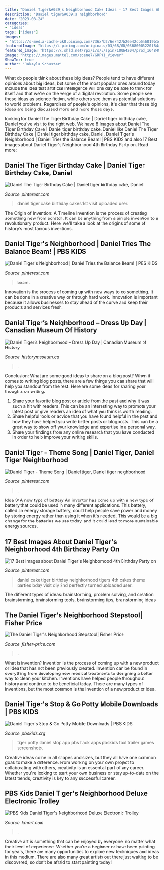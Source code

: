 ```yaml
---
title: "Daniel Tiger&#039;s Neighborhood Cake Ideas - 17 Best Images About Daniel Tiger&#039;s Neighborhood 4th Birthday Party On"
description: "Daniel tiger&#039;s neighborhood"
date: "2023-08-28"
categories:
- "ideas"
tags: ["ideas"]
images:
- "https://s-media-cache-ak0.pinimg.com/736x/b2/6e/42/b26e42cb5a6019b1dd9fb6ed7aa608c3.jpg"
featuredImage: "https://i.pinimg.com/originals/03/68/00/03680006220f8440389dc6a918608b3f.jpg"
featured_image: "https://c.shld.net/rpx/i/s/i/spin/10064204/prod_1648491312??hei=64&amp;wid=64&amp;qlt=50"
image: "https://images.mattel.com/scene7/GRF91_Viewer"
ShowToc: true
author: "Jakayla Schuster"
---
```



What do people think about these big ideas?
People tend to have different opinions about big ideas, but some of the most popular ones around today include the idea that artificial intelligence will one day be able to think for itself and that we're on the verge of a digital revolution. Some people see these ideas as science fiction, while others see them as potential solutions to world problems. Regardless of people's opinions, it's clear that these big ideas are being discussed more and more these days.

	

		
looking for Daniel The Tiger Birthday Cake | Daniel tiger birthday cake, Daniel you've visit to the right web. We have 8 Images about Daniel The Tiger Birthday Cake | Daniel tiger birthday cake, Daniel like Daniel The Tiger Birthday Cake | Daniel tiger birthday cake, Daniel, Daniel Tiger&#039;s Neighborhood | Daniel Tries the Balance Beam! | PBS KIDS and also 17 Best images about Daniel Tiger&#039;s Neighborhood 4th Birthday Party on. Read more:
		
    
## Daniel The Tiger Birthday Cake | Daniel Tiger Birthday Cake, Daniel

<img loading=lazy src="https://i.pinimg.com/originals/03/68/00/03680006220f8440389dc6a918608b3f.jpg" onerror="this.onerror=null;this.src='https://tse3.mm.bing.net/th?id=OIP.6gbPPKJCULnP-LzDUoAQegHaJi&amp;pid=15.1';" alt="Daniel The Tiger Birthday Cake | Daniel tiger birthday cake, Daniel">

_Source: pinterest.com_

>daniel tiger cake birthday cakes 1st visit uploaded user. 

	

The Origin of Invention: A Timeline
Invention is the process of creating something new from scratch. It can be anything from a simple invention to a revolutionary product. Here, we'll take a look at the origins of some of history's most famous inventions.

    
## Daniel Tiger&#039;s Neighborhood | Daniel Tries The Balance Beam! | PBS KIDS

<img loading=lazy src="https://i.pinimg.com/736x/7c/e8/1e/7ce81ec8663fe50f5ea0274f12001866.jpg" onerror="this.onerror=null;this.src='https://tse3.mm.bing.net/th?id=OIP.CNb2xnw97lPr4YRjViCWqAHaEK&amp;pid=15.1';" alt="Daniel Tiger&#039;s Neighborhood | Daniel Tries the Balance Beam! | PBS KIDS">

_Source: pinterest.com_

>beam. 

	

Innovation is the process of coming up with new ways to do something. It can be done in a creative way or through hard work. Innovation is important because it allows businesses to stay ahead of the curve and keep their products and services fresh.

    
## Daniel Tiger’s Neighborhood – Dress Up Day | Canadian Museum Of History

<img loading=lazy src="https://www.historymuseum.ca/wp-content/uploads/2019/10/daniel-tiger-dress-up.jpg" onerror="this.onerror=null;this.src='https://tse4.mm.bing.net/th?id=OIP.ztwXsRpy7YsIaLvrSeuZ6QHaDG&amp;pid=15.1';" alt="Daniel Tiger’s Neighborhood – Dress Up Day | Canadian Museum of History">

_Source: historymuseum.ca_

>. 

	

Conclusion: What are some good ideas to share on a blog post?
When it comes to writing blog posts, there are a few things you can share that will help you standout from the rest. Here are some ideas for sharing your thoughts on writing:
1. Share your favorite blog post or article from the past and why it was such a hit with readers. This can be an interesting way to promote your latest post or give readers an idea of what you think is worth reading. 
2. Share helpful tools or advice that you have found helpful in the past and how they have helped you write better posts or blogposts. This can be a great way to show off your knowledge and expertise in a personal way. 
3. Share your findings from any online research that you have conducted in order to help improve your writing skills.

    
## Daniel Tiger - Theme Song | Daniel Tiger, Daniel Tiger Neighborhood

<img loading=lazy src="https://i.pinimg.com/originals/17/02/d0/1702d09a6e6a700881e3e8db5783d2df.jpg" onerror="this.onerror=null;this.src='https://tse2.mm.bing.net/th?id=OIP.QKADhpdwOcLuBmXpBT6AAQHaEK&amp;pid=15.1';" alt="Daniel Tiger - Theme Song | Daniel tiger, Daniel tiger neighborhood">

_Source: pinterest.com_

>. 

	

Idea 3: A new type of battery
An inventor has come up with a new type of battery that could be used in many different applications. This battery, called an energy storage battery, could help people save power and money by storing energy rather than using it when it's needed. This would be a big change for the batteries we use today, and it could lead to more sustainable energy sources.

    
## 17 Best Images About Daniel Tiger&#039;s Neighborhood 4th Birthday Party On

<img loading=lazy src="https://s-media-cache-ak0.pinimg.com/736x/b2/6e/42/b26e42cb5a6019b1dd9fb6ed7aa608c3.jpg" onerror="this.onerror=null;this.src='https://tse2.mm.bing.net/th?id=OIP.Qbb9pouObiXjfiKEM5rd6QHaJ3&amp;pid=15.1';" alt="17 Best images about Daniel Tiger&#039;s Neighborhood 4th Birthday Party on">

_Source: pinterest.com_

>daniel cake tiger birthday neighborhood tigers 4th cakes theme parties bday visit diy 2nd perfectly turned uploaded user. 

	

The different types of ideas: brainstorming, problem solving, and creation
brainstorming, brainstorming tools, brainstorming tips, brainstorming ideas

    
## The Daniel Tiger&#039;s Neighborhood Stepstool| Fisher Price

<img loading=lazy src="https://images.mattel.com/scene7/GRF91_Viewer" onerror="this.onerror=null;this.src='https://tse2.mm.bing.net/th?id=OIP.tgvqL3mvb5ACeXKRgq38uAAAAA&amp;pid=15.1';" alt="The Daniel Tiger&#039;s Neighborhood Stepstool| Fisher Price">

_Source: fisher-price.com_

>. 

	

What is invention?
Invention is the process of coming up with a new product or idea that has not been previously created. Invention can be found in everything from developing new medical treatments to designing a better way to clean your kitchen. Inventions have helped people throughout history and continue to be beneficial today. There are many types of inventions, but the most common is the invention of a new product or idea.

    
## Daniel Tiger&#039;s Stop &amp; Go Potty Mobile Downloads | PBS KIDS

<img loading=lazy src="https://pbskids.org/apps/media/screens/Apple_ipad_screenshots_promo_images_2048x1536x72dpi_04.png" onerror="this.onerror=null;this.src='https://tse2.mm.bing.net/th?id=OIP.CgiQatMaAMjiVijME25GlwHaFj&amp;pid=15.1';" alt="Daniel Tiger&#039;s Stop &amp; Go Potty Mobile Downloads | PBS KIDS">

_Source: pbskids.org_

>tiger potty daniel stop app pbs hack apps pbskids tool trailer games screenshots. 

	

Creative ideas come in all shapes and sizes, but they all have one common goal: to make a difference. From working on your own project to collaborating with others, creativity is an essential part of any career. Whether you're looking to start your own business or stay up-to-date on the latest trends, creativity is key to any successful career.

    
## PBS Kids Daniel Tiger&#039;s Neighborhood Deluxe Electronic Trolley

<img loading=lazy src="https://c.shld.net/rpx/i/s/i/spin/10064204/prod_1648491312??hei=64&amp;wid=64&amp;qlt=50" onerror="this.onerror=null;this.src='https://tse3.mm.bing.net/th?id=OIP.kH8dULbqnqOvJ9DwSU7_FgHaE8&amp;pid=15.1';" alt="PBS Kids Daniel Tiger&#039;s Neighborhood Deluxe Electronic Trolley">

_Source: kmart.com_

>. 

	

Creative art is something that can be enjoyed by everyone, no matter what their level of experience. Whether you’re a beginner or have been painting for years, there are many opportunities to explore new techniques and ideas in this medium. There are also many great artists out there just waiting to be discovered, so don’t be afraid to start painting today!

